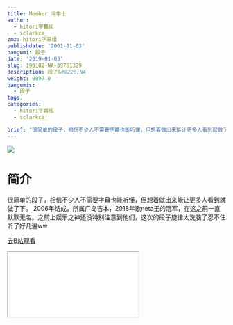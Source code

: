 ```yaml
---
title: Member 斗牛士
author:
  - hitori字幕组
  - sclarkca_
zmz: hitori字幕组
publishdate: '2001-01-03'
bangumi: 段子
date: '2019-01-03'
slug: 190102-NA-39761329
description: 段子&#8226;NA
weight: 9897.0
bangumis:
  - 段子
tags:
categories:
  - hitori字幕组
  - sclarkca_

brief: "很简单的段子，相信不少人不需要字幕也能听懂，但想着做出来能让更多人看到就做了下。 2006年结成，所属广岛吉本，2018年歌neta王的冠军，在这之前一直默默无名。之前上娱乐之神还没特别注意到他们，这次的段子旋律太洗脑了忍不住听了好几遍ww"
---
```

![](https://i.imgur.com/x4mwOSq.jpg)
# 简介  
很简单的段子，相信不少人不需要字幕也能听懂，但想着做出来能让更多人看到就做了下。
2006年结成，所属广岛吉本，2018年歌neta王的冠军，在这之前一直默默无名。之前上娱乐之神还没特别注意到他们，这次的段子旋律太洗脑了忍不住听了好几遍ww  

[去B站观看](https://www.bilibili.com/video/av39761329/)
<div class ="resp-container"><iframe class="testiframe" src="//player.bilibili.com/player.html?aid=39761329"", scrolling="no", allowfullscreen="true" > </iframe></div> 
